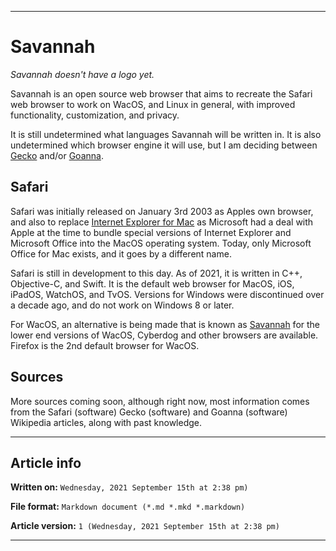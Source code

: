 
***

# Savannah

_Savannah doesn't have a logo yet._

Savannah is an open source web browser that aims to recreate the Safari web browser to work on WacOS, and Linux in general, with improved functionality, customization, and privacy.

It is still undetermined what languages Savannah will be written in. It is also undetermined which browser engine it will use, but I am deciding between [Gecko](https://github.com/seanpm2001/WacOS/wiki/Gecko) and/or [Goanna](https://github.com/seanpm2001/WacOS/wiki/Goanna).

## Safari

Safari was initially released on January 3rd 2003 as Apples own browser, and also to replace [Internet Explorer for Mac](https://github.com/seanpm2001/WacOS/wiki/Internet_Explorer_for_Mac) as Microsoft had a deal with Apple at the time to bundle special versions of Internet Explorer and Microsoft Office into the MacOS operating system. Today, only Microsoft Office for Mac exists, and it goes by a different name.

Safari is still in development to this day. As of 2021, it is written in C++, Objective-C, and Swift. It is the default web browser for MacOS, iOS, iPadOS, WatchOS, and TvOS. Versions for Windows were discontinued over a decade ago, and do not work on Windows 8 or later.

For WacOS, an alternative is being made that is known as [Savannah](https://github.com/seanpm2001/WacOS/wiki/Savannah) for the lower end versions of WacOS, Cyberdog and other browsers are available. Firefox is the 2nd default browser for WacOS.

## Sources

More sources coming soon, although right now, most information comes from the Safari (software) Gecko (software) and Goanna (software) Wikipedia articles, along with past knowledge.

***

## Article info

**Written on:** `Wednesday, 2021 September 15th at 2:38 pm)`

**File format:** `Markdown document (*.md *.mkd *.markdown)`

**Article version:** `1 (Wednesday, 2021 September 15th at 2:38 pm)`

***

